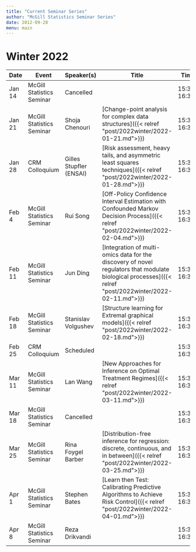 ```yaml
---
title: "Current Seminar Series"
author: "McGill Statistics Seminar Series"
date: 2012-09-28
menu: main
---
```


# Winter 2022
| Date   | Event                     | Speaker(s)         | Title                                                                                                                                              | Time        | Location                                       |
|--------|---------------------------|--------------------|----------------------------------------------------------------------------------------------------------------------------------------------------|-------------|------------------------------------------------|
| Jan 14 | McGill Statistics Seminar  |  Cancelled |   | 15:30-16:30  | [Zoom Link](https://mcgill.zoom.us/j/83436686293?pwd=b0RmWmlXRXE3OWR6NlNIcWF5d0dJQT09) |
| Jan 21 | McGill Statistics Seminar  | Shoja Chenouri | [Change-point analysis for complex data structures]({{< relref "post/2022winter/2022-01-21.md">}})  | 15:30-16:30  | [Zoom Link](https://mcgill.zoom.us/j/83436686293?pwd=b0RmWmlXRXE3OWR6NlNIcWF5d0dJQT09) |
| Jan 28 | CRM Colloquium  | Gilles Stupfler (ENSAI)  | [Risk assessment, heavy tails, and asymmetric least squares techniques]({{< relref "post/2022winter/2022-01-28.md">}})  | 15:30-16:30 | [Zoom Link](https://umontreal.zoom.us/j/93983313215?pwd=clB6cUNsSjAvRmFMME1PblhkTUtsQT09)  |
| Feb 4 | McGill Statistics Seminar  | Rui Song  |  [Off-Policy Confidence Interval Estimation with Confounded Markov Decision Process]({{< relref "post/2022winter/2022-02-04.md">}}) | 15:30-16:30  | [Zoom Link](https://mcgill.zoom.us/j/83436686293?pwd=b0RmWmlXRXE3OWR6NlNIcWF5d0dJQT09) |
| Feb 11 | McGill Statistics Seminar  |  Jun Ding | [Integration of multi-omics data for the discovery of novel regulators that modulate biological processes]({{< relref "post/2022winter/2022-02-11.md">}})  | 15:30-16:30  | [Zoom Link](https://mcgill.zoom.us/j/83436686293?pwd=b0RmWmlXRXE3OWR6NlNIcWF5d0dJQT09) |
| Feb 18 | McGill Statistics Seminar | Stanislav Volgushev  |  [Structure learning for Extremal graphical models]({{< relref "post/2022winter/2022-02-18.md">}}) | 15:30-16:30  | [Zoom Link](https://umontreal.zoom.us/j/85105423917?pwd=enM3MGpFNkZKU2daMjRITmo0N0JUUT09) |
| Feb 25 | CRM Colloquium  |  Scheduled |   | 15:30-16:30 | [Zoom Link](https://umontreal.zoom.us/j/93983313215?pwd=clB6cUNsSjAvRmFMME1PblhkTUtsQT09)  |
| Mar 11 | McGill Statistics Seminar  | Lan Wang  | [New Approaches for Inference on Optimal Treatment Regimes]({{< relref "post/2022winter/2022-03-11.md">}})  | 15:30-16:30  | [Zoom Link](https://mcgill.zoom.us/j/83436686293?pwd=b0RmWmlXRXE3OWR6NlNIcWF5d0dJQT09) |
| Mar 18 | McGill Statistics Seminar  |  Cancelled |  | 15:30-16:30  | [Zoom Link](https://mcgill.zoom.us/j/83436686293?pwd=b0RmWmlXRXE3OWR6NlNIcWF5d0dJQT09) |
| Mar 25 | McGill Statistics Seminar | Rina Foygel Barber| [Distribution-​free inference for regression: discrete, continuous, and in between]({{< relref "post/2022winter/2022-03-25.md">}}) | 15:30-16:30 | [Zoom Link](https://umontreal.zoom.us/j/93983313215?pwd=clB6cUNsSjAvRmFMME1PblhkTUtsQT09)  |
| Apr 1 | McGill Statistics Seminar  | Stephen Bates  | [Learn then Test: Calibrating Predictive Algorithms to Achieve Risk Control]({{< relref "post/2022winter/2022-04-01.md">}})  | 15:30-16:30  | [Zoom Link](https://mcgill.zoom.us/j/83436686293?pwd=b0RmWmlXRXE3OWR6NlNIcWF5d0dJQT09) |
| Apr 8 | McGill Statistics Seminar | Reza Drikvandi  |   | 15:30-16:30  | [Zoom Link](https://mcgill.zoom.us/j/83436686293?pwd=b0RmWmlXRXE3OWR6NlNIcWF5d0dJQT09) |




